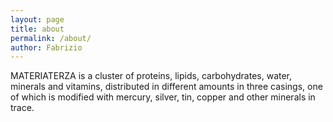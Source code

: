 ```yaml
---
layout: page
title: about
permalink: /about/
author: Fabrizio
---
```


MATERIATERZA is a cluster of proteins, lipids, carbohydrates, water, minerals and vitamins, distributed in different amounts in three casings, one of which is modified with mercury, silver, tin, copper and other minerals in trace.
